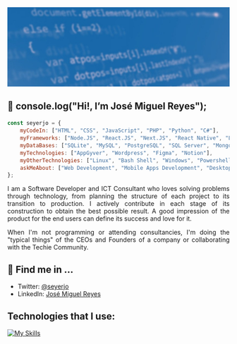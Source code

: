 <img src="./assets/github-profile-banner.jpg" />

## 👋 console.log("Hi!, I’m José Miguel Reyes");

```javascript
const seyerjo = {
    myCodeIn: ["HTML", "CSS", "JavaScript", "PHP", "Python", "C#"],
    myFrameworks: ["Node.JS", "React.JS", "Next.JS", "React Native", "Laravel", ".Net"],
    myDataBases: ["SQLite", "MySQL", "PostgreSQL", "SQL Server", "MongoDB"],
    myTechnologies: ["AppGyver", "Wordpress", "Figma", "Notion"],
    myOtherTechnologies: ["Linux", "Bash Shell", "Windows", "Powershell", "Git", "Github"],
    askMeAbout: ["Web Development", "Mobile Apps Development", "Desktop Applications Development", "ICT"],
};
```

<p align="justify">
I am a Software Developer and ICT Consultant who loves solving problems through technology, from planning the structure of each project to its transition to production. I actively contribute in each stage of its construction to obtain the best possible result. A good impression of the product for the end users can define its success and love for it.
</p>
<p align="justify">
When I'm not programming or attending consultancies, I'm doing the "typical things" of the CEOs and Founders of a company or collaborating with the Techie Community.
</p>

## 📲 Find me in ...

-   Twitter: [@seyerjo](https://twitter.com/seyerjo "@seyerjo")
-   LinkedIn: [José Miguel Reyes](https://www.linkedin.com/in/josem-reyes "José Miguel Reyes")

## Technologies that I use:

[![My Skills](https://skills.thijs.gg/icons?i=html,css,js,php,python,cs,nodejs,nextjs,react,laravel,dotnet,wordpress,sqlite,mysql,postgres,mongodb,figma,linux,bash,git,github)](https://skills.thijs.gg)
